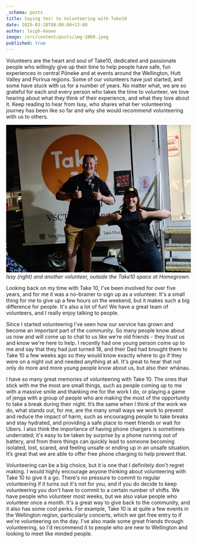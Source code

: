 ```yaml
---
_schema: posts
title: Saying Yes! to Volunteering with Take10
date: 2025-03-20T00:00:00+13:00
author: leigh-keown
image: /src/content/posts/img-2068.jpeg
published: true
---
```

Volunteers are the heart and soul of Take10, dedicated and passionate people who willingly give up their time to help people have safe, fun experiences in central Pōneke and at events around the Wellington, Hutt Valley and Porirua regions. Some of our volunteers have just started, and some have stuck with us for a number of years. No matter what, we are so grateful for each and every person who takes the time to volunteer, we love hearing about what they think of their experience, and what they love about it. Keep reading to hear from Issy, who shares what her volunteering journey has been like so far and why she would recommend volunteering with us to others.

![](/public/img/news/img-20210321-wa0011-002.jpg "Issy &#40;right&#41; and another volunteer, outside the Take 10 space at Homegrown.")*Issy (right) and another volunteer, outside the Take10 space at Homegrown.*

Looking back on my time with Take 10, I've been involved for over five years, and for me it was a no-brainer to sign up as a volunteer. It's a small thing for me to give up a few hours on the weekend, but it makes such a big difference for people. It's also a lot of fun! We have a great team of volunteers, and I really enjoy talking to people.

Since I started volunteering I’ve seen how our service has grown and become an important part of the community. So many people know about us now and will come up to chat to us like we're old friends - they trust us and know we're here to help. I recently had one young person come up to me and say that they had just turned 18, and their Dad had brought them to Take 10 a few weeks ago so they would know exactly where to go if they were on a night out and needed anything at all. It's great to hear that not only do more and more young people know about us, but also their whānau.

I have so many great memories of volunteering with Take 10. The ones that stick with me the most are small things, such as people coming up to me with a massive smile and thanking me for the work I do, or playing a game of jenga with a group of people who are making the most of the opportunity to take a break during their night. It’s the same when I think of the work we do, what stands out, for me, are the many small ways we work to prevent and reduce the impact of harm, such as encouraging people to take breaks and stay hydrated, and providing a safe place to meet friends or wait for Ubers. I also think the importance of having phone chargers is sometimes underrated; it's easy to be taken by surprise by a phone running out of battery, and from there things can quickly lead to someone becoming isolated, lost, scared, and feeling unsafe or ending up in an unsafe situation. It’s great that we are able to offer free phone charging to help prevent that.

Volunteering can be a big choice, but it is one that I definitely don't regret making. I would highly encourage anyone thinking about volunteering with Take 10 to give it a go. There's no pressure to commit to regular volunteering if it turns out it's not for you, and if you do decide to keep volunteering you don't have to commit to a certain number of shifts. We have people who volunteer most weeks, but we also value people who volunteer once a month. It's a great way to give back to the community, and it also has some cool perks. For example, Take 10 is at quite a few events in the Wellington region, particularly concerts, which we get free entry to if we're volunteering on the day. I've also made some great friends through volunteering, so I'd recommend it to people who are new to Wellington and looking to meet like minded people.
